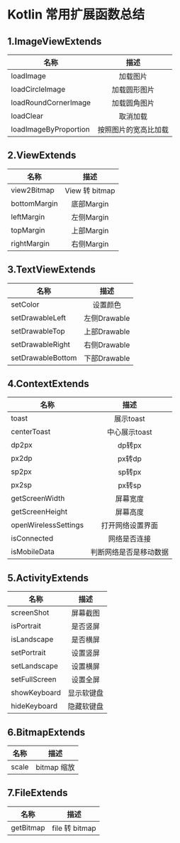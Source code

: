 # Kotlin 常用扩展函数总结

## 1.ImageViewExtends

| 名称 | 描述| 
| --- |:---:| 
| loadImage| 加载图片| 
|   loadCircleImage  |  加载圆形图片   | 
|  loadRoundCornerImage   |   加载圆角图片   | 
|   loadClear  |  取消加载   | 
|   loadImageByProportion  |  按照图片的宽高比加载   | 

## 2.ViewExtends

| 名称 | 描述| 
| --- |:---:| 
|   view2Bitmap  |  View 转 bitmap   | 
|   bottomMargin  |  底部Margin   | 
|   leftMargin  |  左侧Margin   | 
|   topMargin  |  上部Margin   | 
|   rightMargin  |  右侧Margin   | 

## 3.TextViewExtends

| 名称 | 描述| 
| --- |:---:| 
|   setColor  |  设置颜色   | 
|   setDrawableLeft  |  左侧Drawable   | 
|   setDrawableTop  |  上部Drawable   | 
|   setDrawableRight  |  右侧Drawable   | 
|   setDrawableBottom  |  下部Drawable   | 

## 4.ContextExtends

| 名称 | 描述| 
| --- |:---:| 
|   toast  |  展示toast   | 
|   centerToast  |  中心展示toast   | 
|   dp2px  |  dp转px   | 
|   px2dp  |  px转dp   | 
|   sp2px  |  sp转px   | 
|   px2sp  |  px转sp   | 
|   getScreenWidth  |  屏幕宽度   | 
|   getScreenHeight  |  屏幕高度   | 
|   openWirelessSettings  |  打开网络设置界面   | 
|   isConnected  |  网络是否连接   | 
|   isMobileData  |  判断网络是否是移动数据   | 

## 5.ActivityExtends

| 名称 | 描述| 
| --- |:---:| 
|   screenShot  |  屏幕截图   | 
|   isPortrait  |  是否竖屏   | 
|   isLandscape  |  是否横屏   | 
|   setPortrait  |  设置竖屏   | 
|   setLandscape  |  设置横屏   | 
|   setFullScreen  |  设置全屏   | 
|   showKeyboard  |  显示软键盘   | 
|   hideKeyboard  |  隐藏软键盘   | 

## 6.BitmapExtends

| 名称 | 描述| 
| --- |:---:| 
|   scale  |  bitmap 缩放   | 

## 7.FileExtends

| 名称 | 描述| 
| --- |:---:| 
|   getBitmap  |  file 转 bitmap   | 



